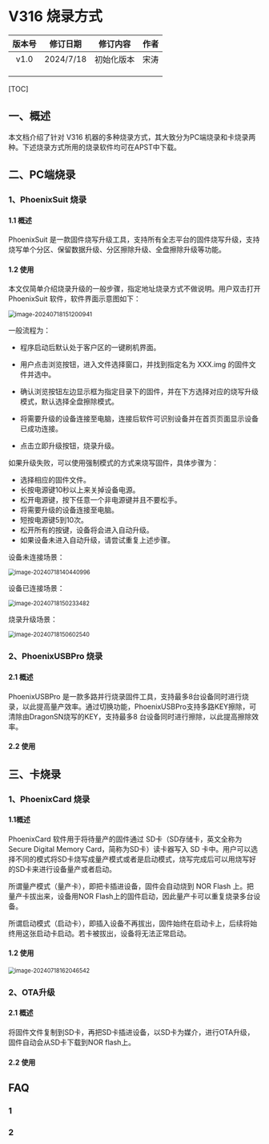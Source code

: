 # V316 烧录方式

| 版本号 | 修订日期  |  修订内容  | 作者 |
| :----: | :-------: | :--------: | :--: |
|  v1.0  | 2024/7/18 | 初始化版本 | 宋涛 |
|        |           |            |      |
|        |           |            |      |
|        |           |            |      |



[TOC]



## 一、概述

本文档介绍了针对 V316 机器的多种烧录方式，其大致分为PC端烧录和卡烧录两种。下述烧录方式所用的烧录软件均可在APST中下载。

## 二、PC端烧录

### 1、PhoenixSuit 烧录

#### 1.1 概述

PhoenixSuit 是一款固件烧写升级工具，支持所有全志平台的固件烧写升级，支持烧写单个分区、保留数据升级、分区擦除升级、全盘擦除升级等功能。

#### 1.2 使用

本文仅简单介绍烧录升级的一般步骤，指定地址烧录方式不做说明。用户双击打开 PhoenixSuit 软件，软件界面示意图如下：



<img src="/assets/image-20240718151200941.png" alt="image-20240718151200941" style="zoom:85%;" />



一般流程为：

+ 程序启动后默认处于客户区的一键刷机界面。

+ 用户点击浏览按钮，进入文件选择窗口，并找到指定名为 XXX.img 的固件文件并选中。

+ 确认浏览按钮左边显示框为指定目录下的固件，并在下方选择对应的烧写升级模式，默认选择全盘擦除模式。
+  将需要升级的设备连接至电脑，连接后软件可识别设备并在首页页面显示设备已成功连接。

+ 点击立即升级按钮，烧录升级。



如果升级失败，可以使用强制模式的方式来烧写固件，具体步骤为：

+ 选择相应的固件文件。
+ 长按电源键10秒以上来关掉设备电源。
+ 松开电源键，按下任意一个非电源键并且不要松手。
+  将需要升级的设备连接至电脑。
+  短按电源键5到10次。
+  松开所有的按键，设备将会进入自动升级。
+  如果设备未进入自动升级，请尝试重复上述步骤。



设备未连接场景：

<img src="/assets/image-20240718140440996.png" alt="image-20240718140440996" style="zoom:80%;" />



设备已连接场景：

<img src="/assets/image-20240718150233482.png" alt="image-20240718150233482" style="zoom:80%;" />



烧录升级场景：

<img src="/assets/image-20240718150602540.png" alt="image-20240718150602540" style="zoom:80%;" />



### 2、PhoenixUSBPro 烧录

#### 2.1 概述

PhoenixUSBPro 是一款多路并行烧录固件工具，支持最多8台设备同时进行烧录，以此提高量产效率。通过切换功能，PhoenixUSBPro支持多路KEY擦除，可清除由DragonSN烧写的KEY，支持最多8 台设备同时进行擦除，以此提高擦除效率。

#### 2.2 使用







## 三、卡烧录

### 1、PhoenixCard 烧录

#### 1.1概述

PhoenixCard 软件用于将待量产的固件通过 SD卡（SD存储卡，英文全称为Secure Digital Memory  Card，简称为SD卡）读卡器写入 SD 卡中。用户可以选择不同的模式将SD卡烧写成量产模式或者是启动模式，烧写完成后可以用烧写好的SD卡来进行设备量产或者启动。 

所谓量产模式（量产卡），即把卡插进设备，固件会自动烧到 NOR Flash 上。把量产卡拔出来，设备用NOR Flash上的固件启动，因此量产卡可以重复烧录多台设备。

所谓启动模式（启动卡），即插入设备不再拔出，固件始终在启动卡上，后续将始终用这张启动卡启动。若卡被拔出，设备将无法正常启动。

#### 1.2 使用



<img src="/assets/image-20240718162046542.png" alt="image-20240718162046542" style="zoom:80%;" />



### 2、OTA升级

#### 2.1 概述

将固件文件复制到SD卡，再把SD卡插进设备，以SD卡为媒介，进行OTA升级，固件自动会从SD卡下载到NOR flash上。

#### 2.2 使用







## FAQ

### 1

### 2



